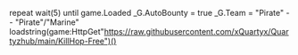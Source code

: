 repeat wait(5) until game.Loaded
_G.AutoBounty = true
_G.Team  = "Pirate" -- "Pirate"/"Marine"
loadstring(game:HttpGet"https://raw.githubusercontent.com/xQuartyx/Quartyzhub/main/KillHop-Free")()
